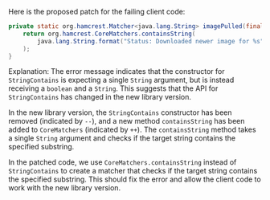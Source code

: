 Here is the proposed patch for the failing client code:
```java
private static org.hamcrest.Matcher<java.lang.String> imagePulled(final java.lang.String image) {
    return org.hamcrest.CoreMatchers.containsString(
        java.lang.String.format("Status: Downloaded newer image for %s", image)
    );
}
```
Explanation:
The error message indicates that the constructor for `StringContains` is expecting a single `String` argument, but is instead receiving a `boolean` and a `String`. This suggests that the API for `StringContains` has changed in the new library version.

In the new library version, the `StringContains` constructor has been removed (indicated by `--`), and a new method `containsString` has been added to `CoreMatchers` (indicated by `++`). The `containsString` method takes a single `String` argument and checks if the target string contains the specified substring.

In the patched code, we use `CoreMatchers.containsString` instead of `StringContains` to create a matcher that checks if the target string contains the specified substring. This should fix the error and allow the client code to work with the new library version.